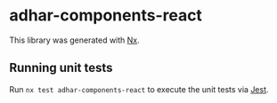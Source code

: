 # adhar-components-react

This library was generated with [Nx](https://nx.dev).

## Running unit tests

Run `nx test adhar-components-react` to execute the unit tests via [Jest](https://jestjs.io).
